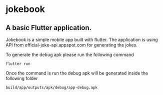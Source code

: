 # jokebook

## A basic Flutter application.

Jokebook is a simple mobile app built with flutter. The application is using API from official-joke-api.appspot.com for generating the jokes.

To generate the debug apk please run the following command

```flutter run```

Once the command is run the debug apk will be generated inside the following folder

```sh
build/app/outputs/apk/debug/app-debug.apk
```
